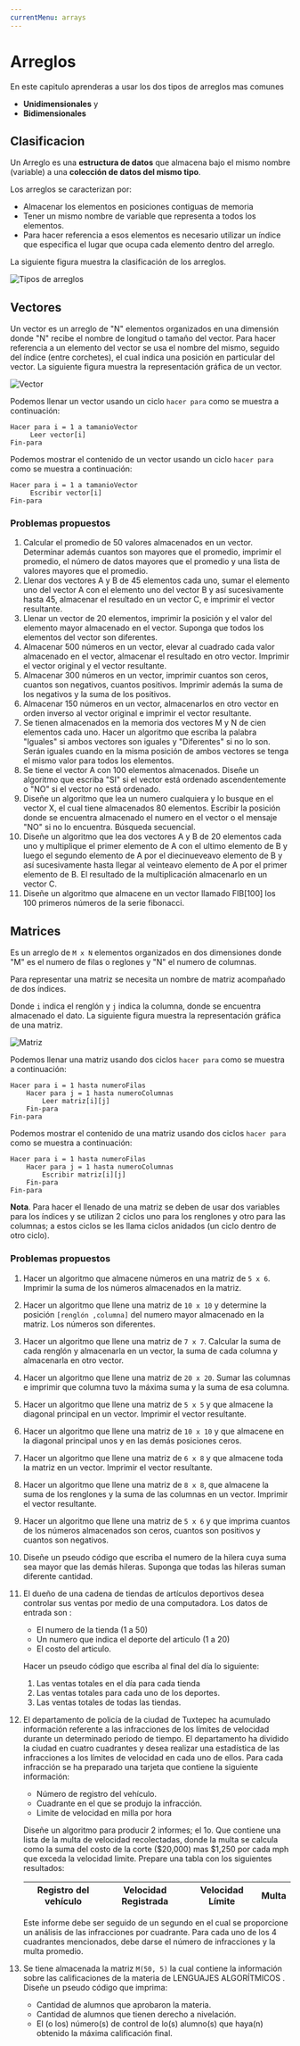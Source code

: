```yaml
---
currentMenu: arrays
---
```


# Arreglos

En este capitulo aprenderas a usar los dos tipos de arreglos mas comunes

* **Unidimensionales** y
* **Bidimensionales**

## Clasificacion

Un Arreglo es una **estructura de datos** que almacena bajo el mismo nombre
(variable) a una **colección de datos del mismo tipo**.

Los arreglos se caracterizan por:

-   Almacenar los elementos en posiciones contiguas de memoria
-   Tener un mismo nombre de variable que representa a todos los elementos.
-   Para hacer referencia a esos elementos es necesario utilizar un índice que
    especifica el lugar que ocupa cada elemento dentro del arreglo.

La siguiente figura muestra la clasificación de los arreglos.

![Tipos de arreglos](images/tipos-arreglos.png)

## Vectores

Un vector es un arreglo de "N" elementos organizados en una dimensión donde "N"
recibe el nombre de longitud o tamaño del vector. Para hacer referencia a un
elemento del vector se usa el nombre del mismo, seguido del índice (entre
corchetes), el cual indica una posición en particular del vector. La siguiente
figura muestra la representación gráfica de un vector.

![Vector](images/vector.png)

Podemos llenar un vector usando un ciclo `hacer para` como se muestra a
continuación:

```
Hacer para i = 1 a tamanioVector
     Leer vector[i]
Fin-para
```

Podemos mostrar el contenido de un vector usando un ciclo `hacer para` como se
muestra a continuación:

```
Hacer para i = 1 a tamanioVector
     Escribir vector[i]
Fin-para
```

### Problemas propuestos

1.  Calcular el promedio de 50 valores almacenados en un vector. Determinar
    además cuantos son mayores que el promedio, imprimir el promedio, el número
    de datos mayores que el promedio y una lista de valores mayores que el
    promedio.
2.  Llenar dos vectores A y B de 45 elementos cada uno, sumar el elemento uno
    del vector A con el elemento uno del vector B y así sucesivamente hasta 45,
    almacenar el resultado en un vector C, e imprimir el vector resultante.
3.  Llenar un vector de 20 elementos, imprimir la posición y el valor del
    elemento mayor almacenado en el vector. Suponga que todos los elementos del
    vector son diferentes.
4.  Almacenar 500 números en un vector, elevar al cuadrado cada valor almacenado
    en el vector, almacenar el resultado en otro vector. Imprimir el vector
    original y el vector resultante.
5.  Almacenar 300 números en un vector, imprimir cuantos son ceros, cuantos son
    negativos, cuantos positivos. Imprimir además la suma de los negativos y la
    suma de los positivos.
6.  Almacenar 150 números en un vector, almacenarlos en otro vector en orden
    inverso al vector original e imprimir el vector resultante.
7.  Se tienen almacenados en la memoria dos vectores M y N de cien elementos
    cada uno. Hacer un algoritmo que escriba la palabra "Iguales" si ambos
    vectores son iguales y "Diferentes" si no lo son. Serán iguales cuando en la
    misma posición de ambos vectores se tenga el mismo valor para todos los
    elementos.
8.  Se tiene el vector A con 100 elementos almacenados. Diseñe un algoritmo que
    escriba "SI" si el vector está ordenado ascendentemente o "NO" si el vector
    no está ordenado.
9.  Diseñe un algoritmo que lea un numero cualquiera y lo busque en el vector X,
    el cual tiene almacenados 80 elementos. Escribir la posición donde se
    encuentra almacenado el numero en el vector o el mensaje "NO" si no lo
    encuentra. Búsqueda secuencial.
10. Diseñe un algoritmo que lea dos vectores A y B de 20 elementos cada uno y
    multiplique el primer elemento de A con el ultimo elemento de B y luego el
    segundo elemento de A por el diecinueveavo elemento de B y así sucesivamente
    hasta llegar al veinteavo elemento de A por el primer elemento de B. El
    resultado de la multiplicación almacenarlo en un vector C.
11. Diseñe un algoritmo que almacene en un vector llamado FIB[100] los 100
    primeros números de la serie fibonacci.

## Matrices

Es un arreglo de `M x N` elementos organizados en dos dimensiones donde "M" es
el numero de filas o reglones y "N" el numero de columnas.

Para representar una matriz se necesita un nombre de matriz acompañado de dos
índices.

Donde `i` indica el renglón y `j` indica la columna, donde se encuentra
almacenado el dato. La siguiente figura muestra la representación gráfica de una
matriz.

![Matriz](images/matriz.png)

Podemos llenar una matriz usando dos ciclos `hacer para` como se muestra a
continuación:

```
Hacer para i = 1 hasta numeroFilas
    Hacer para j = 1 hasta numeroColumnas
        Leer matriz[i][j]
    Fin-para
Fin-para
```

Podemos mostrar el contenido de una matriz usando dos ciclos `hacer para` como
se muestra a continuación:

```
Hacer para i = 1 hasta numeroFilas
    Hacer para j = 1 hasta numeroColumnas
        Escribir matriz[i][j]
    Fin-para
Fin-para
```

**Nota**. Para hacer el llenado de una matriz se deben de usar dos variables
para los índices y se utilizan 2 ciclos uno para los renglones y otro para las
columnas; a estos ciclos se les llama ciclos anidados (un ciclo dentro de otro
ciclo).

### Problemas propuestos

1.  Hacer un algoritmo que almacene números en una matriz de `5 x 6`. Imprimir
    la suma de los números almacenados en la matriz.
2.  Hacer un algoritmo que llene una matriz de `10 x 10` y determine la posición
    `[renglón ,columna]` del numero mayor almacenado en la matriz. Los números
    son diferentes.
3.  Hacer un algoritmo que llene una matriz de `7 x 7`. Calcular la suma de cada
    renglón y almacenarla en un vector, la suma de cada columna y almacenarla en
    otro vector.
4.  Hacer un algoritmo que llene una matriz de `20 x 20`. Sumar las columnas e
    imprimir que columna tuvo la máxima suma y la suma de esa columna.
5.  Hacer un algoritmo que llene una matriz de `5 x 5` y que almacene la
    diagonal principal en un vector. Imprimir el vector resultante.
6.  Hacer un algoritmo que llene una matriz de `10 x 10` y que almacene en la
    diagonal principal unos y en las demás posiciones ceros.
7.  Hacer un algoritmo que llene una matriz de `6 x 8` y que almacene toda la
    matriz en un vector. Imprimir el vector resultante.
8.  Hacer un algoritmo que llene una matriz de `8 x 8`, que almacene la suma de
    los renglones y la suma de las columnas en un vector. Imprimir el vector
    resultante.
9.  Hacer un algoritmo que llene una matriz de `5 x 6` y que imprima cuantos de
    los números almacenados son ceros, cuantos son positivos y cuantos son
    negativos.
10. Diseñe un pseudo código que escriba el numero de la hilera cuya suma sea
    mayor que las demás hileras. Suponga que todas las hileras suman diferente
    cantidad.
11. El dueño de una cadena de tiendas de artículos deportivos desea controlar
    sus ventas por medio de una computadora. Los datos de entrada son :
    -   El numero de la tienda (1 a 50)
    -   Un numero que indica el deporte del articulo (1 a 20)
    -   El costo del articulo.

    Hacer un pseudo código que escriba al final del día lo siguiente:

    1.  Las ventas totales en el día para cada tienda
    2.  Las ventas totales para cada uno de los deportes.
    3.  Las ventas totales de todas las tiendas.
12. El departamento de policía de la ciudad de Tuxtepec ha acumulado información
    referente a las infracciones de los límites de velocidad durante un
    determinado periodo de tiempo. El departamento ha dividido la ciudad en
    cuatro cuadrantes y desea realizar una estadística de las infracciones a los
    límites de velocidad en cada uno de ellos. Para cada infracción se ha
    preparado una tarjeta que contiene la siguiente información:
    -   Número de registro del vehículo.
    -   Cuadrante en el que se produjo la infracción.
    -   Limite de velocidad en milla por hora

    Diseñe un algoritmo para producir 2 informes; el 1o. Que contiene una lista
    de la multa de velocidad recolectadas, donde la multa se calcula como la
    suma del costo de la corte ($20,000) mas $1,250 por cada mph que exceda la
    velocidad limite. Prepare una tabla con los siguientes resultados:

    | Registro del vehículo | Velocidad Registrada | Velocidad Límite | Multa |
    | --------------------- | -------------------- | ---------------- | ----- |

    Este informe debe ser seguido de un segundo en el cual se proporcione un
    análisis de las infracciones por cuadrante. Para cada uno de los 4
    cuadrantes mencionados, debe darse el número de infracciones y la multa
    promedio.

13. Se tiene almacenada la matriz `M(50, 5)` la cual contiene la información
    sobre las calificaciones de la materia de LENGUAJES ALGORÍTMICOS . Diseñe un
    pseudo código que imprima:

    -   Cantidad de alumnos que aprobaron la materia.
    -   Cantidad de alumnos que tienen derecho a nivelación.
    -   El (o los) número(s) de control de lo(s) alumno(s) que haya(n) obtenido
        la máxima calificación final.
